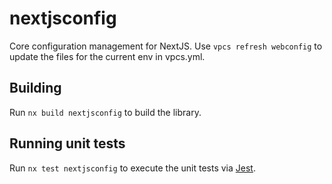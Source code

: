 # nextjsconfig

Core configuration management for NextJS.
Use `vpcs refresh webconfig` to update the files for the current env in vpcs.yml.

## Building

Run `nx build nextjsconfig` to build the library.

## Running unit tests

Run `nx test nextjsconfig` to execute the unit tests via [Jest](https://jestjs.io).
